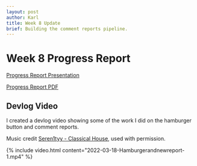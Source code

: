 ```yaml
---
layout: post
author: Karl
title: Week 8 Update
brief: Building the comment reports pipeline.
---
```


# Week 8 Progress Report

[Progress Report Presentation]({{site.url}}/assets/pptx/presentation-week-08.pptx)

[Progress Report PDF]({{site.url}}/assets/pdfs/progress-week-08.pdf)

## Devlog Video

I created a devlog video showing some of the work I did on the hamburger button and comment reports.

Music credit [Seren1tyy - Classical House](https://soundcloud.com/seren1tyy/classical-house?utm_source=clipboard&utm_medium=text&utm_campaign=social_sharing), used with permission.

{% include video.html content="2022-03-18-Hamburgerandnewreport-1.mp4" %}


